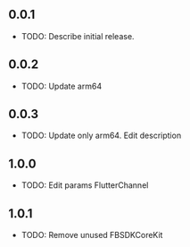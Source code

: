 ## 0.0.1

* TODO: Describe initial release.
## 0.0.2

* TODO: Update arm64  
## 0.0.3

* TODO: Update only arm64. Edit description  
## 1.0.0

* TODO: Edit params FlutterChannel
## 1.0.1

* TODO: Remove unused FBSDKCoreKit

